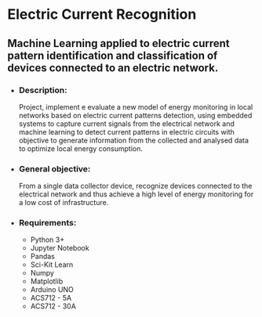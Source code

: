 # Electric Current Recognition
## Machine Learning  applied to electric current pattern identification and classification of devices connected to an electric network.


- ### Description:

  Project, implement e evaluate a new model of energy monitoring in local networks based on 
  electric current patterns detection, using embedded systems to capture current signals from the electrical network and
  machine learning to detect current patterns in electric circuits with objective to generate information from 
  the collected and analysed data to optimize local energy consumption.
  
- ###  General objective: 
  
  From a single data collector device, recognize devices connected to the electrical network
  and thus achieve a high level of energy monitoring for a low cost of infrastructure.
  
- ### Requirements:
  
  - Python 3+
  - Jupyter Notebook
  - Pandas
  - Sci-Kit Learn
  - Numpy
  - Matplotlib
  - Arduino UNO
  - ACS712 - 5A
  - ACS712 - 30A
